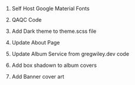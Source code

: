 1. Self Host Google Material Fonts

2. QAQC Code

3. Add Dark theme to theme.scss file

4. Update About Page

5. Update Album Service from gregwiley.dev code

6. Add box shadown to album covers

7. Add Banner cover art



